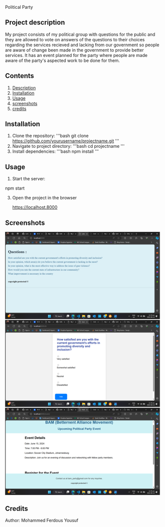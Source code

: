 Political Party

## Project description

My project consists of my political group with questions for the public and they are allowed to 
vote on answers of the questions to their choices regarding the services recieved and lacking 
from our government so people are aware of change been made in the government to provide better services.
It has an event planned for the party where people are made aware of the party's aspected work to be done for them.

## Contents 
1. [Description](#project-description)
2. [Installation](#Installation)
3. [Usage](#usage)
4. [screenshots](#screenshots)
5. [credits](#credits)


## Installation 

1. Clone the repository:
   '''bash
   git clone
   https://github.com/yourusername/projectname.git
   '''
3. Navigate to project directory:
   '''bash
   cd projectname
   '''
5. Install dependencies:
   '''bash
   npm install
   '''


## Usage 

1. Start the server:
   
  npm start
   
3. Open the project in the browser

   https://localhost.8000

   
## Screenshots

![webpage screenshot](https://github.com/mohammedyousuf-cyber63/Political-Party/blob/master/Screenshot%20(58).png)
![webpage screenshot](https://github.com/mohammedyousuf-cyber63/Political-Party/blob/master/Screenshot%20(59).png)
![event screenshot](https://github.com/mohammedyousuf-cyber63/Political-Party/blob/master/Screenshot%20(60).png)


## Credits 

Author: Mohammed Ferdous Yousuf


